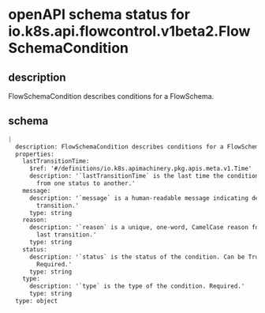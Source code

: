 # openAPI schema status for io.k8s.api.flowcontrol.v1beta2.FlowSchemaCondition

## description

FlowSchemaCondition describes conditions for a FlowSchema.

## schema

```yaml
|
  description: FlowSchemaCondition describes conditions for a FlowSchema.
  properties:
    lastTransitionTime:
      $ref: '#/definitions/io.k8s.apimachinery.pkg.apis.meta.v1.Time'
      description: '`lastTransitionTime` is the last time the condition transitioned
        from one status to another.'
    message:
      description: '`message` is a human-readable message indicating details about last
        transition.'
      type: string
    reason:
      description: '`reason` is a unique, one-word, CamelCase reason for the condition''s
        last transition.'
      type: string
    status:
      description: '`status` is the status of the condition. Can be True, False, Unknown.
        Required.'
      type: string
    type:
      description: '`type` is the type of the condition. Required.'
      type: string
  type: object

```
